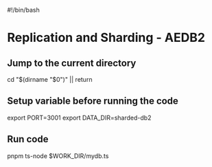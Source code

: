 #!/bin/bash

# Replication and Sharding - AEDB2

## Jump to the current directory

cd "$(dirname "$0")" || return

## Setup variable before running the code

export PORT=3001
export DATA_DIR=sharded-db2

## Run code

pnpm ts-node $WORK_DIR/mydb.ts
